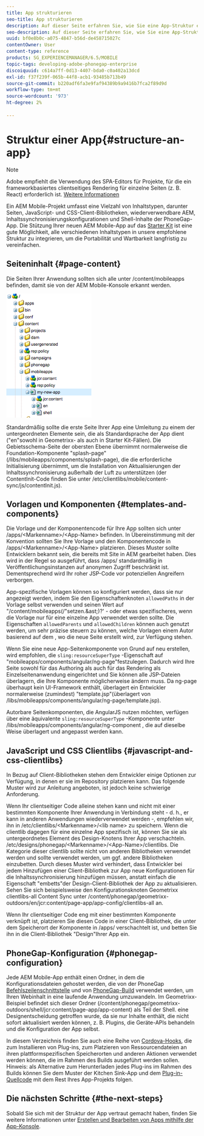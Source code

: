 ```yaml
---
title: App strukturieren
seo-title: App strukturieren
description: Auf dieser Seite erfahren Sie, wie Sie eine App-Struktur erstellen. Auf dieser Seite wird beschrieben, wie Sie Vorlagen und Komponenten zusammen mit Informationen zu JavaScript- und CSS-Clientlibs strukturieren.
seo-description: Auf dieser Seite erfahren Sie, wie Sie eine App-Struktur erstellen. Auf dieser Seite wird beschrieben, wie Sie Vorlagen und Komponenten zusammen mit Informationen zu JavaScript- und CSS-Clientlibs strukturieren.
uuid: bf0e8b0c-a075-4847-b56d-de458715027c
contentOwner: User
content-type: reference
products: SG_EXPERIENCEMANAGER/6.5/MOBILE
topic-tags: developing-adobe-phonegap-enterprise
discoiquuid: c614a7ff-0d13-4407-bda0-c0a402a13dcd
exl-id: f37f239f-065b-44f8-acb1-93485b713b49
source-git-commit: b220adf6fa3e9faf94389b9a9416b7fca2f89d9d
workflow-type: tm+mt
source-wordcount: '973'
ht-degree: 2%

---
```


# Struktur einer App{#structure-an-app}

>[!NOTE]
>
>Adobe empfiehlt die Verwendung des SPA-Editors für Projekte, für die ein frameworkbasiertes clientseitiges Rendering für einzelne Seiten (z. B. React) erforderlich ist. [Weitere Informationen](/help/sites-developing/spa-overview.md)

Ein AEM Mobile-Projekt umfasst eine Vielzahl von Inhaltstypen, darunter Seiten, JavaScript- und CSS-Client-Bibliotheken, wiederverwendbare AEM, Inhaltssynchronisierungskonfigurationen und Shell-Inhalte der PhoneGap-App. Die Stützung Ihrer neuen AEM Mobile-App auf das [Starter Kit](https://github.com/Adobe-Marketing-Cloud-Apps/aem-phonegap-starter-kit) ist eine gute Möglichkeit, alle verschiedenen Inhaltstypen in unsere empfohlene Struktur zu integrieren, um die Portabilität und Wartbarkeit langfristig zu vereinfachen.

## Seiteninhalt {#page-content}

Die Seiten Ihrer Anwendung sollten sich alle unter /content/mobileapps befinden, damit sie von der AEM Mobile-Konsole erkannt werden.

![chlimage_1-52](assets/chlimage_1-52.png)

Standardmäßig sollte die erste Seite Ihrer App eine Umleitung zu einem der untergeordneten Elemente sein, die als Standardsprache der App dient (&quot;en&quot;sowohl in Geometrixx- als auch in Starter Kit-Fällen). Die Gebietsschema-Seite der obersten Ebene übernimmt normalerweise die Foundation-Komponente &quot;splash-page&quot;(/libs/mobileapps/components/splash-page), die die erforderliche Initialisierung übernimmt, um die Installation von Aktualisierungen der Inhaltssynchronisierung außerhalb der Luft zu unterstützen (der ContentInit-Code finden Sie unter /etc/clientlibs/mobile/content-sync/js/contentInit.js).

## Vorlagen und Komponenten {#templates-and-components}

Die Vorlage und der Komponentencode für Ihre App sollten sich unter /apps/&lt;Markenname>/&lt;App-Name> befinden. In Übereinstimmung mit der Konvention sollten Sie Ihre Vorlage und den Komponentencode in /apps/&lt;Markenname>/&lt;App-Name> platzieren. Dieses Muster sollte Entwicklern bekannt sein, die bereits mit Site in AEM gearbeitet haben. Dies wird in der Regel so ausgeführt, dass /apps/ standardmäßig in Veröffentlichungsinstanzen auf anonymen Zugriff beschränkt ist. Dementsprechend wird Ihr roher JSP-Code vor potenziellen Angreifern verborgen.

App-spezifische Vorlagen können so konfiguriert werden, dass sie nur angezeigt werden, indem Sie den Eigenschaftenknoten `allowedPaths` in der Vorlage selbst verwenden und seinen Wert auf &quot;/content/mobileapps(/&quot;setzen.&amp;ast;)?&#39; - oder etwas spezifischeres, wenn die Vorlage nur für eine einzelne App verwendet werden sollte. Die Eigenschaften `allowedParents` und `allowedChildren` können auch genutzt werden, um sehr präzise steuern zu können, welche Vorlagen einem Autor basierend auf dem , wo die neue Seite erstellt wird, zur Verfügung stehen.

Wenn Sie eine neue App-Seitenkomponente von Grund auf neu erstellen, wird empfohlen, die `sling:resourceSuperType` -Eigenschaft auf &quot;mobileapps/components/angular/ng-page&quot;festzulegen. Dadurch wird Ihre Seite sowohl für das Authoring als auch für das Rendering als Einzelseitenanwendung eingerichtet und Sie können alle JSP-Dateien überlagern, die Ihre Komponente möglicherweise ändern muss. Da ng-page überhaupt kein UI-Framework enthält, überlagert ein Entwickler normalerweise (zumindest) &quot;template.jsp&quot;(überlagert von /libs/mobileapps/components/angular/ng-page/template.jsp).

Autorbare Seitenkomponenten, die AngularJS nutzen möchten, verfügen über eine äquivalente `sling:resourceSuperType` -Komponente unter /libs/mobileapps/components/angular/ng-component , die auf dieselbe Weise überlagert und angepasst werden kann.

## JavaScript und CSS Clientlibs {#javascript-and-css-clientlibs}

In Bezug auf Client-Bibliotheken stehen dem Entwickler einige Optionen zur Verfügung, in denen er sie im Repository platzieren kann. Das folgende Muster wird zur Anleitung angeboten, ist jedoch keine schwierige Anforderung.

Wenn Ihr clientseitiger Code alleine stehen kann und nicht mit einer bestimmten Komponente Ihrer Anwendung in Verbindung steht - d. h., er kann in anderen Anwendungen wiederverwendet werden -, empfehlen wir, ihn in /etc/clientlibs/&lt;Markenname>/&lt;lib name> zu speichern. Wenn die clientlib dagegen für eine einzelne App spezifisch ist, können Sie sie als untergeordnetes Element des Design-Knotens Ihrer App verschachteln. /etc/designs/phonegap/&lt;Markenname>/&lt;App-Name>/clientlibs. Die Kategorie dieser clientlib sollte nicht von anderen Bibliotheken verwendet werden und sollte verwendet werden, um ggf. andere Bibliotheken einzubetten. Durch dieses Muster wird verhindert, dass Entwickler bei jedem Hinzufügen einer Client-Bibliothek zur App neue Konfigurationen für die Inhaltssynchronisierung hinzufügen müssen, anstatt einfach die Eigenschaft &quot;embetts&quot;der Design-Client-Bibliothek der App zu aktualisieren. Sehen Sie sich beispielsweise den Konfigurationsknoten Geometrixx clientlibs-all Content Sync unter /content/phonegap/geometrixx-outdoors/en/jcr:content/page-app/app-config/clientlibs-all an.

Wenn Ihr clientseitiger Code eng mit einer bestimmten Komponente verknüpft ist, platzieren Sie diesen Code in einer Client-Bibliothek, die unter dem Speicherort der Komponente in /apps/ verschachtelt ist, und betten Sie ihn in die Client-Bibliothek &quot;Design&quot;Ihrer App ein.

## PhoneGap-Konfiguration {#phonegap-configuration}

Jede AEM Mobile-App enthält einen Ordner, in dem die Konfigurationsdateien gehostet werden, die von der PhoneGap [Befehlszeilenschnittstelle](https://github.com/phonegap/phonegap-cli) und von [PhoneGap-Build](https://build.phonegap.com/) verwendet werden, um Ihren Webinhalt in eine laufende Anwendung umzuwandeln. Im Geometrixx-Beispiel befindet sich dieser Ordner (/content/phonegap/geometrixx-outdoors/shell/jcr:content/page-app/app-content) als Teil der Shell. eine Designentscheidung getroffen wurde, da sie nur Inhalte enthält, die nicht sofort aktualisiert werden können, z. B. Plugins, die Geräte-APIs behandeln und die Konfiguration der App selbst.

In diesem Verzeichnis finden Sie auch eine Reihe von [Cordova-Hooks](https://cordova.apache.org/docs/en/edge/guide_appdev_hooks_index.md.html#Hooks%20Guide), die zum Installieren von Plug-ins, zum Platzieren von Ressourcendateien an ihren plattformspezifischen Speicherorten und anderen Aktionen verwendet werden können, die im Rahmen des Builds ausgeführt werden sollen. Hinweis: als Alternative zum Herunterladen jedes Plug-ins im Rahmen des Builds können Sie dem Muster der Kitchen Sink-App und dem [Plug-in-Quellcode](https://github.com/blefebvre/aem-phonegap-kitchen-sink/tree/master/content/src/main/content/jcr_root/content/phonegap/kitchen-sink/shell/_jcr_content/pge-app/app-content/phonegap/plugins) mit dem Rest Ihres App-Projekts folgen.

## Die nächsten Schritte {#the-next-steps}

Sobald Sie sich mit der Struktur der App vertraut gemacht haben, finden Sie weitere Informationen unter [Erstellen und Bearbeiten von Apps mithilfe der App-Konsole](/help/mobile/phonegap-apps-console.md).
